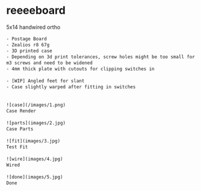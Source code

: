 # reeeeboard
5x14 handwired ortho

	- Postage Board
	- Zealios r8 67g
	- 3D printed case 
	- Depending on 3d print tolerances, screw holes might be too small for m3 screws and need to be widened
	- 4mm thick plate with cutouts for clipping switches in

	- [WIP] Angled feet for slant
	- Case slightly warped after fitting in switches
	
	
	![case](/images/1.png)
	Case Render
	
	![parts](images/2.jpg)
	Case Parts
	
	![fit](images/3.jpg)
	Test Fit
	
	![wire](images/4.jpg)
	Wired
	
	![done](images/5.jpg)
	Done